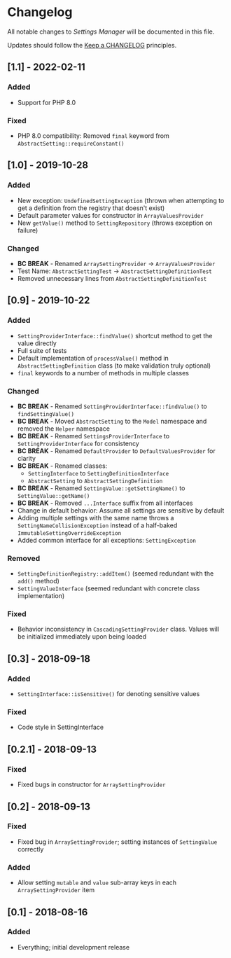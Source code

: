 # Changelog

All notable changes to *Settings Manager* will be documented in this file.

Updates should follow the [Keep a CHANGELOG](http://keepachangelog.com/) principles.

## [1.1] - 2022-02-11
### Added
- Support for PHP 8.0

### Fixed
- PHP 8.0 compatibility: Removed `final` keyword from `AbstractSetting::requireConstant()`

## [1.0] - 2019-10-28
### Added
- New exception: `UndefinedSettingException` (thrown when attempting to get a definition from the registry that doesn't exist)
- Default parameter values for constructor in `ArrayValuesProvider`
- New `getValue()` method to `SettingRepository` (throws exception on failure)
### Changed
- **BC BREAK** - Renamed `ArraySettingProvider` -> `ArrayValuesProvider`
- Test Name: `AbstractSettingTest` -> `AbstractSettingDefinitionTest`
- Removed unnecessary lines from `AbstractSettingDefinitionTest`

## [0.9] - 2019-10-22
### Added
- `SettingProviderInterface::findValue()` shortcut method to get the value directly
- Full suite of tests
- Default implementation of `processValue()` method in `AbstractSettingDefinition` class (to make validation truly optional)
- `final` keywords to a number of methods in multiple classes
### Changed
- **BC BREAK** - Renamed `SettingProviderInterface::findValue()` to `findSettingValue()` 
- **BC BREAK** - Moved `AbstractSetting` to the `Model` namespace and removed the `Helper` namespace
- **BC BREAK** - Renamed `SettingsProviderInterface` to `SettingProviderInterface` for consistency
- **BC BREAK** - Renamed `DefaultProvider` to `DefaultValuesProvider` for clarity
- **BC BREAK** - Renamed classes: 
    - `SettingInterface` to `SettingDefinitionInterface`
    - `AbstractSetting` to `AbstractSettingDefinition`
- **BC BREAK** - Renamed `SettingValue::getSettingName()` to `SettingValue::getName()`
- **BC BREAK** - Removed `...Interface` suffix from all interfaces
- Change in default behavior: Assume all settings are sensitive by default
- Adding multiple settings with the same name throws a `SettingNameCollisionException` instead of a half-baked
  `ImmutableSettingOverrideException`
- Added common interface for all exceptions: `SettingException`

### Removed
- `SettingDefinitionRegistry::addItem()` (seemed redundant with the `add()` method)
- `SettingValueInterface` (seemed redundant with concrete class implementation)

### Fixed
- Behavior inconsistency in `CascadingSettingProvider` class.  Values will be initialized immediately upon being
  loaded

## [0.3] - 2018-09-18
### Added
- `SettingInterface::isSensitive()` for denoting sensitive values
### Fixed
- Code style in SettingInterface

## [0.2.1] - 2018-09-13
### Fixed
- Fixed bugs in constructor for `ArraySettingProvider`

## [0.2] - 2018-09-13
### Fixed
- Fixed bug in `ArraySettingProvider`; setting instances of `SettingValue` correctly
### Added
- Allow setting `mutable` and `value` sub-array keys in each `ArraySettingProvider` item

## [0.1] - 2018-08-16 
### Added
- Everything; initial development release
